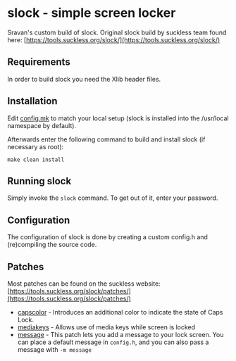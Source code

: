 # slock - simple screen locker

Sravan's custom build of slock. Original slock build by suckless team found here: [https://tools.suckless.org/slock/](https://tools.suckless.org/slock/)

## Requirements

In order to build slock you need the Xlib header files.

## Installation

Edit [config.mk](config.mk) to match your local setup (slock is installed into
the /usr/local namespace by default).

Afterwards enter the following command to build and install slock
(if necessary as root):

```
make clean install
```

## Running slock

Simply invoke the `slock` command. To get out of it, enter your password.

## Configuration

The configuration of slock is done by creating a custom config.h and (re)compiling the source code.

## Patches

Most patches can be found on the suckless website: [https://tools.suckless.org/slock/patches/](https://tools.suckless.org/slock/patches/)

* [capscolor](https://tools.suckless.org/slock/patches/capscolor/) - Introduces an additional color to indicate the state of Caps Lock.
* [mediakeys](https://tools.suckless.org/slock/patches/mediakeys/) - Allows use of media keys while screen is locked
* [message](https://tools.suckless.org/slock/patches/message/) - This patch lets you add a message to your lock screen. You can place a default message in `config.h`, and you can also pass a message with `-m message`

